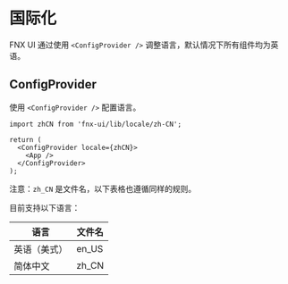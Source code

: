 # 国际化

FNX UI 通过使用 `<ConfigProvider />` 调整语言，默认情况下所有组件均为英语。

## ConfigProvider

使用 `<ConfigProvider />` 配置语言。

```tsx
import zhCN from 'fnx-ui/lib/locale/zh-CN';

return (
  <ConfigProvider locale={zhCN}>
    <App />
  </ConfigProvider>
);
```

注意：`zh_CN` 是文件名，以下表格也遵循同样的规则。

目前支持以下语言：

| 语言         | 文件名 |
| ------------ | ------ |
| 英语（美式） | en_US  |
| 简体中文     | zh_CN  |

